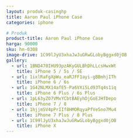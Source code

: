 ```yaml
---
layout: produk-casinghp
title: Aaron Paul iPhone Case
categories: iphone

# Produk
product-title: Aaron Paul iPhone Case
harga: 90000
sku: hn-0308
image-drive: 1C99lJyU3xhaJwJuGRwGLobyBggxd0jOB
gallery:
  - url: 1BND470IHU93pzAKyGULBhDhLLcsHwxWt
    title: iPhone 5 / 5s / SE
  - url: 1ixlRaFgXpWu_eaRJFF1ayi-gBBmhjITh
    title: iPhone 6 / 6s
  - url: 1G42NLMX14afE5-Pa6VXiSLd93Tq4s1iq
    title: iPhone 6 Plus / 6s Plus
  - url: 1pL63yZO7VMxYCbtBAEyhDjGoEJHfDepo
    title: iPhone 7 / 8
  - url: 1hjjmSV4pPrIIf8HMORqyaPfVe5no7Mu4
    title: iPhone 7 Plus / 8 Plus
  - url: 1C99lJyU3xhaJwJuGRwGLobyBggxd0jOB
    title: iPhone X
---
```

